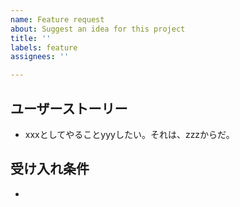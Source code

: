 ```yaml
---
name: Feature request
about: Suggest an idea for this project
title: ''
labels: feature
assignees: ''

---
```


## ユーザーストーリー
- xxxとしてやることyyyしたい。それは、zzzからだ。

## 受け入れ条件
-
